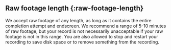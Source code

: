 ## Raw footage length {:raw-footage-length}

We accept raw footage of any length, as long as it contains the entire completion attempt and endscreen. We recommend a range of 5-10 minutes of raw footage, but your record is not necessarily unacceptable if your raw footage is not in this range. You are also allowed to stop and restart your recording to save disk space or to remove something from the recording.